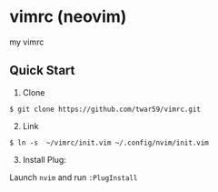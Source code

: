 vimrc (neovim)
=====

my vimrc

## Quick Start

1. Clone

  `$ git clone https://github.com/twar59/vimrc.git`

2. Link

  `$ ln -s  ~/vimrc/init.vim ~/.config/nvim/init.vim`

3. Install Plug:

  Launch `nvim` and run `:PlugInstall`


